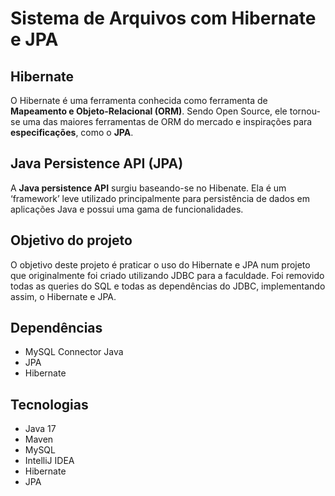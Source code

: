 # Sistema de Arquivos com Hibernate e JPA

## Hibernate
O Hibernate é uma ferramenta conhecida como ferramenta de **Mapeamento e Objeto-Relacional (ORM)**.
Sendo Open Source, ele tornou-se uma das maiores ferramentas de ORM do mercado e inspirações para **especificações**, como o **JPA**.

## Java Persistence API (JPA)
A **Java persistence API** surgiu baseando-se no Hibenate. 
Ela é um ‘framework’ leve utilizado principalmente para persistência de dados em aplicações Java e possui uma gama de funcionalidades.

## Objetivo do projeto
O objetivo deste projeto é praticar o uso do Hibernate e JPA num projeto que originalmente foi criado utilizando JDBC para a faculdade.
Foi removido todas as queries do SQL e todas as dependências do JDBC, implementando assim, o Hibernate e JPA.

## Dependências
- MySQL Connector Java
- JPA
- Hibernate

## Tecnologias
- Java 17
- Maven
- MySQL
- IntelliJ IDEA
- Hibernate
- JPA


